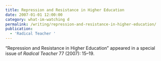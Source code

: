 ```yaml
---
title: Repression and Resistance in Higher Education
date: 2007-01-01 12:00:00
category: what-im-watching d
permalink: /writing/repression-and-resistance-in-higher-education/
publication:
  - 'Radical Teacher '
---
```

“Repression and Resistance in Higher Education” appeared in a special issue of <em>Radical Teacher</em> 77 (2007): 15–19.
